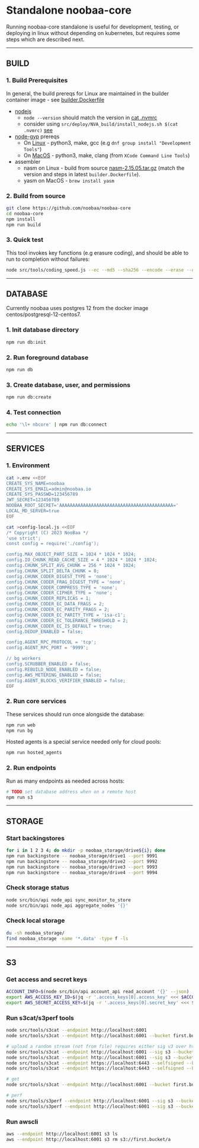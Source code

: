 # Standalone noobaa-core

Running noobaa-core standalone is useful for development, testing, or deploying in linux without depending on kubernetes, but requires some steps which are described next.

---

## BUILD

### 1. Build Prerequisites

In general, the build prereqs for Linux are maintained in the builder container image - see [builder.Dockerfile](https://github.com/noobaa/noobaa-core/blob/master/src/deploy/NVA_build/builder.Dockerfile)

- [nodejs](https://nodejs.org)
  - `node --version` should match the version in [cat .nvmrc](https://github.com/noobaa/noobaa-core/blob/master/.nvmrc)
  - consider using `src/deploy/NVA_build/install_nodejs.sh $(cat .nvmrc)` [see](https://github.com/noobaa/noobaa-core/blob/master/src/deploy/NVA_build/install_nodejs.sh)
- [node-gyp](https://github.com/nodejs/node-gyp) prereqs
  - On [Linux](https://github.com/nodejs/node-gyp#on-unix) - python3, make, gcc (e.g `dnf group install "Development Tools"`)
  - On [MacOS](https://github.com/nodejs/node-gyp#on-macos) - python3, make, clang (from `XCode Command Line Tools`)
- assembler
  - nasm on Linux - build from source [nasm-2.15.05.tar.gz](https://github.com/netwide-assembler/nasm/archive/nasm-2.15.05.tar.gz) (match the version and steps in latest `builder.Dockerfile`).
  - yasm on MacOS - `brew install yasm`

### 2. Build from source

```sh
git clone https://github.com/noobaa/noobaa-core
cd noobaa-core
npm install
npm run build
```

### 3. Quick test

This tool invokes key functions (e.g erasure coding), and should be able to run to completion without failures:

```sh
node src/tools/coding_speed.js --ec --md5 --sha256 --encode --erase --decode --size 2000
```

---

## DATABASE

Currently noobaa uses postgres 12 from the docker image centos/postgresql-12-centos7.

### 1. Init database directory

```sh
npm run db:init
```

### 2. Run foreground database

```sh
npm run db
```

### 3. Create database, user, and permissions

```sh
npm run db:create
```

### 4. Test connection

```sh
echo '\l+ nbcore' | npm run db:connect
```

---

## SERVICES

### 1. Environment

```sh
cat >.env <<EOF
CREATE_SYS_NAME=noobaa
CREATE_SYS_EMAIL=admin@noobaa.io
CREATE_SYS_PASSWD=123456789
JWT_SECRET=123456789
NOOBAA_ROOT_SECRET='AAAAAAAAAAAAAAAAAAAAAAAAAAAAAAAAAAAAAAAAAAA='
LOCAL_MD_SERVER=true
EOF
```

```sh
cat >config-local.js <<EOF
/* Copyright (C) 2023 NooBaa */
'use strict';
const config = require('./config');

config.MAX_OBJECT_PART_SIZE = 1024 * 1024 * 1024;
config.IO_CHUNK_READ_CACHE_SIZE = 4 * 1024 * 1024 * 1024;
config.CHUNK_SPLIT_AVG_CHUNK = 256 * 1024 * 1024;
config.CHUNK_SPLIT_DELTA_CHUNK = 0;
config.CHUNK_CODER_DIGEST_TYPE = 'none';
config.CHUNK_CODER_FRAG_DIGEST_TYPE = 'none';
config.CHUNK_CODER_COMPRESS_TYPE = 'none';
config.CHUNK_CODER_CIPHER_TYPE = 'none';
config.CHUNK_CODER_REPLICAS = 1;
config.CHUNK_CODER_EC_DATA_FRAGS = 2;
config.CHUNK_CODER_EC_PARITY_FRAGS = 2;
config.CHUNK_CODER_EC_PARITY_TYPE = 'isa-c1';
config.CHUNK_CODER_EC_TOLERANCE_THRESHOLD = 2;
config.CHUNK_CODER_EC_IS_DEFAULT = true;
config.DEDUP_ENABLED = false;

config.AGENT_RPC_PROTOCOL = 'tcp';
config.AGENT_RPC_PORT = '9999';

// bg workers
config.SCRUBBER_ENABLED = false;
config.REBUILD_NODE_ENABLED = false;
config.AWS_METERING_ENABLED = false;
config.AGENT_BLOCKS_VERIFIER_ENABLED = false;
EOF
```

### 2. Run core services

These services should run once alongside the database:

```sh
npm run web
npm run bg
```

Hosted agents is a special service needed only for cloud pools:

```sh
npm run hosted_agents
```

### 2. Run endpoints

Run as many endpoints as needed across hosts:

```sh
# TODO set database address when on a remote host
npm run s3
```

---

## STORAGE

### Start backingstores

```sh
for i in 1 2 3 4; do mkdir -p noobaa_storage/drive${i}; done
npm run backingstore -- noobaa_storage/drive1 --port 9991
npm run backingstore -- noobaa_storage/drive2 --port 9992
npm run backingstore -- noobaa_storage/drive3 --port 9993
npm run backingstore -- noobaa_storage/drive4 --port 9994
```

### Check storage status

```sh
node src/bin/api node_api sync_monitor_to_store
node src/bin/api node_api aggregate_nodes '{}'
```

### Check local storage

```sh
du -sh noobaa_storage/
find noobaa_storage -name '*.data' -type f -ls
```

---

## S3

### Get access and secret keys

```sh
ACCOUNT_INFO=$(node src/bin/api account_api read_account '{}' --json)
export AWS_ACCESS_KEY_ID=$(jq -r '.access_keys[0].access_key' <<< $ACCOUNT_INFO)
export AWS_SECRET_ACCESS_KEY=$(jq -r '.access_keys[0].secret_key' <<< $ACCOUNT_INFO)
```

### Run s3cat/s3perf tools

```sh
node src/tools/s3cat --endpoint http://localhost:6001
node src/tools/s3cat --endpoint http://localhost:6001 --bucket first.bucket --ls

# upload a random stream (not from file) requires either sig v3 over http, or sig v4 over https.
node src/tools/s3cat --endpoint http://localhost:6001 --sig s3 --bucket first.bucket --put ggg --size 4096
node src/tools/s3cat --endpoint http://localhost:6001 --sig s3 --bucket first.bucket --upload ggg --size 4096 --part_size 1024 --concur 4
node src/tools/s3cat --endpoint https://localhost:6443 --selfsigned --bucket first.bucket --put ggg --size 4096
node src/tools/s3cat --endpoint https://localhost:6443 --selfsigned --bucket first.bucket --upload ggg --size 4096 --part_size 1024 --concur 4

# get
node src/tools/s3cat --endpoint http://localhost:6001 --bucket first.bucket --get ggg

# perf
node src/tools/s3perf --endpoint http://localhost:6001 --sig s3 --bucket first.bucket --put s3perf/ggg --concur 4 --size 128 --size_units MB --time 5
node src/tools/s3perf --endpoint http://localhost:6001 --sig s3 --bucket first.bucket --get s3perf/ggg --concur 4 --size 128 --size_units MB --time 5
```

### Run awscli

```sh
aws --endpoint http://localhost:6001 s3 ls
aws --endpoint http://localhost:6001 s3 rm s3://first.bucket/a
```
